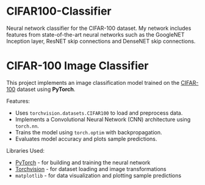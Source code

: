 # CIFAR100-Classifier
Neural network classifier for the CIFAR-100 dataset. My network includes features from state-of-the-art neural networks such as the GoogleNET Inception layer, ResNET skip connections and DenseNET skip connections.

# CIFAR-100 Image Classifier

This project implements an image classification model trained on the [CIFAR-100](https://www.cs.toronto.edu/~kriz/cifar.html) dataset using **PyTorch**.

Features:

- Uses `torchvision.datasets.CIFAR100` to load and preprocess data.
- Implements a Convolutional Neural Network (CNN) architecture using `torch.nn`.
- Trains the model using `torch.optim` with backpropagation.
- Evaluates model accuracy and plots sample predictions.

Libraries Used:

- [PyTorch](https://pytorch.org/) - for building and training the neural network
- [Torchvision](https://pytorch.org/vision/stable/index.html) - for dataset loading and image transformations
- `matplotlib` - for data visualization and plotting sample predictions
